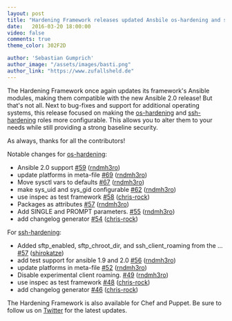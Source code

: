 ```yaml
---
layout: post
title: "Hardening Framework releases updated Ansbile os-hardening and ssh-hardening"
date:   2016-03-20 18:00:00
video: false
comments: true
theme_color: 302F2D

author: 'Sebastian Gumprich'
author_image: "/assets/images/basti.png"
author_link: "https://www.zufallsheld.de"
---
```


The Hardening Framework once again updates its framework's Ansible modules, making them compatible with the new Ansible 2.0 release!
But that's not all. Next to bug-fixes and support for additional operating systems, this release focused on making the [os-hardening](https://github.com/dev-sec/ansible-os-hardening) and [ssh-hardening](https://github.com/dev-sec/ansible-ssh-hardening) roles more configurable. This allows you to alter them to your needs while still providing a strong baseline security.

As always, thanks for all the contributors!

Notable changes for [os-hardening](https://github.com/dev-sec/ansible-os-hardening):

- Ansible 2.0 support [\#59](https://github.com/dev-sec/ansible-os-hardening/pull/59) ([rndmh3ro](https://github.com/rndmh3ro))
- update platforms in meta-file [\#69](https://github.com/dev-sec/ansible-os-hardening/pull/69) ([rndmh3ro](https://github.com/rndmh3ro))
- Move sysctl vars to defaults [\#67](https://github.com/dev-sec/ansible-os-hardening/pull/67) ([rndmh3ro](https://github.com/rndmh3ro))
- make sys\_uid and sys\_gid configurable [\#62](https://github.com/dev-sec/ansible-os-hardening/pull/62) ([rndmh3ro](https://github.com/rndmh3ro))
- use inspec as test framework [\#58](https://github.com/dev-sec/ansible-os-hardening/pull/58) ([chris-rock](https://github.com/chris-rock))
- Packages as attributes [\#57](https://github.com/dev-sec/ansible-os-hardening/pull/57) ([rndmh3ro](https://github.com/rndmh3ro))
- Add SINGLE and PROMPT parameters. [\#55](https://github.com/dev-sec/ansible-os-hardening/pull/55) ([rndmh3ro](https://github.com/rndmh3ro))
- add changelog generator [\#54](https://github.com/dev-sec/ansible-os-hardening/pull/54) ([chris-rock](https://github.com/chris-rock))


For [ssh-hardening](https://github.com/dev-sec/ansible-ssh-hardening):

- Added sftp\_enabled, sftp\_chroot\_dir, and ssh\_client\_roaming from the … [\#57](https://github.com/dev-sec/ansible-ssh-hardening/pull/57) ([shirokatze](https://github.com/shirokatze))
- add test support for ansible 1.9 and 2.0 [\#56](https://github.com/dev-sec/ansible-ssh-hardening/pull/56) ([rndmh3ro](https://github.com/rndmh3ro))
- update platforms in meta-file [\#52](https://github.com/dev-sec/ansible-ssh-hardening/pull/52) ([rndmh3ro](https://github.com/rndmh3ro))
- Disable experimental client roaming. [\#49](https://github.com/dev-sec/ansible-ssh-hardening/pull/49) ([rndmh3ro](https://github.com/rndmh3ro))
- use inspec as test framework [\#48](https://github.com/dev-sec/ansible-ssh-hardening/pull/48) ([chris-rock](https://github.com/chris-rock))
- add changelog generator [\#46](https://github.com/dev-sec/ansible-ssh-hardening/pull/46) ([chris-rock](https://github.com/chris-rock))

The Hardening Framework is also available for Chef and Puppet. Be sure to follow us on [Twitter](https://twitter.com/hardening_io) for the latest updates.
